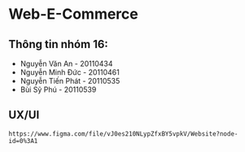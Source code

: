 # Web-E-Commerce

## Thông tin nhóm 16:

-   Nguyễn Văn An - 20110434
-   Nguyễn Minh Đức - 20110461
-   Nguyễn Tiến Phát - 20110535
-   Bùi Sỹ Phú - 20110539

## UX/UI

`https://www.figma.com/file/vJ0es210NLypZfxBY5vpkV/Website?node-id=0%3A1`
